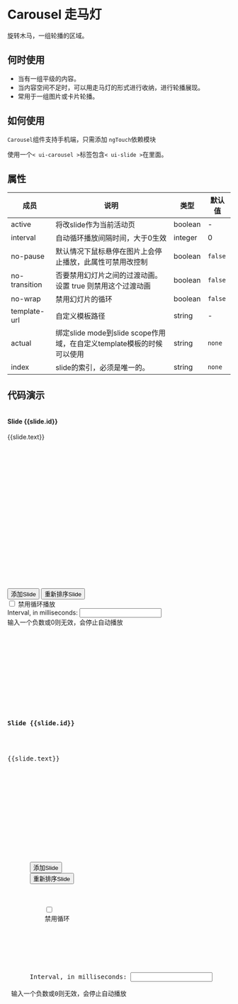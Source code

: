 # Carousel 走马灯

旋转木马，一组轮播的区域。

## 何时使用

- 当有一组平级的内容。
- 当内容空间不足时，可以用走马灯的形式进行收纳，进行轮播展现。
- 常用于一组图片或卡片轮播。

## 如何使用


`Carousel`组件支持手机端，只需添加 `ngTouch`依赖模块

使用一个`< ui-carousel >`标签包含`< ui-slide >`在里面。


## 属性


| 成员       | 说明             | 类型               | 默认值       |
|-----------|-----------------|--------------------|-------------|
| active    |  将改slide作为当前活动页  | boolean |  -   |
| interval      | 自动循环播放间隔时间，大于0生效 | integer |    0     |
| no-pause     | 默认情况下鼠标悬停在图片上会停止播放，此属性可禁用改控制  | boolean | `false`   |
| no-transition   | 否要禁用幻灯片之间的过渡动画。设置 true 则禁用这个过渡动画 | boolean | `false`  |
| no-wrap   | 禁用幻灯片的循环 | boolean | `false`  |
| template-url  | 自定义模板路径 | string | -  |
| actual  | 绑定slide mode到slide scope作用域，在自定义template模板的时候可以使用 | string | `none`  |
| index  | slide的索引，必须是唯一的。 | string | `none`  |

## 代码演示

<div class="bs-example">  
  <div>
  <div style="height: 405px">
    <div ui-carousel active="ctrl.active" interval="ctrl.myInterval" no-wrap="ctrl.noWrapSlides">
      <div ui-slide ng-repeat="slide in ctrl.slides track by slide.id" index="slide.id">
        <img ng-src="{{slide.image}}" style="margin:auto;">
        <div class="carousel-caption">
          <h4>Slide {{slide.id}}</h4>
          <p>{{slide.text}}</p>
        </div>
      </div>
    </div>
  </div>
  <div class="row">
    <div class="col-md-6">
      <button type="button" class="btn btn-info" ng-click="ctrl.addSlide(1)">添加Slide</button>
      <button type="button" class="btn btn-info" ng-click="ctrl.randomize()">重新排序Slide</button>
      <div class="checkbox">
        <label>
          <input type="checkbox" ng-model="ctrl.noWrapSlides">
          禁用循环播放
        </label>
      </div>
    </div>
    <div class="col-md-6">
      Interval, in milliseconds: <input type="number" class="form-control" ng-model="ctrl.myInterval">
      <br /> 输入一个负数或0则无效，会停止自动播放
    </div>
  </div>
</div>
</div>
<ui-clipboard></ui-clipboard>
<div class="highlight">
<pre>
<div>
  <div style="height: 405px">
    <div ui-carousel active="ctrl.active" interval="ctrl.myInterval" no-wrap="ctrl.noWrapSlides">
      <div ui-slide ng-repeat="slide in ctrl.slides track by slide.id" index="slide.id">
        <img ng-src="{{slide.image}}" style="margin:auto;">
        <div class="carousel-caption">
          <h4>Slide {{slide.id}}</h4>
          <p>{{slide.text}}</p>
        </div>
      </div>
    </div>
  </div>
  <div class="row">
    <div class="col-md-6">
      <button type="button" class="btn btn-info" ng-click="ctrl.addSlide(1)">添加Slide</button>
      <button type="button" class="btn btn-info" ng-click="ctrl.randomize()">重新排序Slide</button>
      <div class="checkbox">
        <label>
          <input type="checkbox" ng-model="ctrl.noWrapSlides">
          禁用循环
        </label>
      </div>
    </div>
    <div class="col-md-6">
      Interval, in milliseconds: <input type="number" class="form-control" ng-model="ctrl.myInterval">
      <br /> 输入一个负数或0则无效，会停止自动播放
    </div>
    </div>
  </div>
</div>
</pre>
</div>